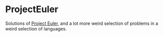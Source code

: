 # ProjectEuler

Solutions of [Project Euler](https://projecteuler.net), and a lot more weird selection of problems in a weird selection of languages.